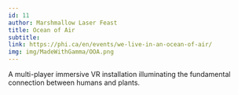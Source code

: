 ```yaml
---
id: 11
author: Marshmallow Laser Feast
title: Ocean of Air
subtitle:
link: https://phi.ca/en/events/we-live-in-an-ocean-of-air/
img: img/MadeWithGamma/OOA.png
---
```

A multi-player immersive VR installation illuminating the fundamental connection between humans and plants.